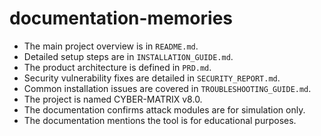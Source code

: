 <!-- AI ASSISTANT INSTRUCTION:
This file contains critical rules and instructions.
Any AI assistant (Cursor, VS Code Copilot, etc.) must fully read and apply the contents of this file
before making any modifications or generating code related to its scope.
Priority order if multiple files apply:
1. docs/project-rules.md
2. Relevant module-specific file
3. docs/general-guidelines.md
No task should be executed without referencing the correct documentation first.
-->

# documentation-memories
- The main project overview is in `README.md`.
- Detailed setup steps are in `INSTALLATION_GUIDE.md`.
- The product architecture is defined in `PRD.md`.
- Security vulnerability fixes are detailed in `SECURITY_REPORT.md`.
- Common installation issues are covered in `TROUBLESHOOTING_GUIDE.md`.
- The project is named CYBER-MATRIX v8.0.
- The documentation confirms attack modules are for simulation only.
- The documentation mentions the tool is for educational purposes.

